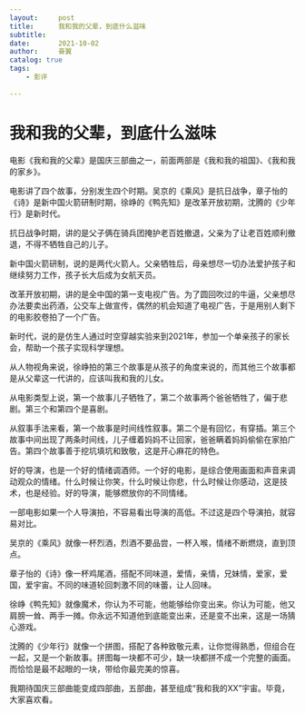 ```yaml
---
layout:     post
title:      我和我的父辈，到底什么滋味
subtitle:   
date:       2021-10-02
author:     奋翼
catalog: true
tags:
    - 影评
  
---
```



# 我和我的父辈，到底什么滋味

电影《我和我的父辈》是国庆三部曲之一，前面两部是《我和我的祖国》、《我和我的家乡》。

电影讲了四个故事，分别发生四个时期。吴京的《乘风》是抗日战争，章子怡的《诗》是新中国火箭研制时期，徐峥的《鸭先知》是改革开放初期，沈腾的《少年行》是新时代。

抗日战争时期，讲的是父子俩在骑兵团掩护老百姓撤退，父亲为了让老百姓顺利撤退，不得不牺牲自己的儿子。

新中国火箭研制，说的是两代火箭人。父亲牺牲后，母亲想尽一切办法爱护孩子和继续努力工作，孩子长大后成为女航天员。

改革开放初期，讲的是全中国的第一支电视广告。为了圆回吹过的牛逼，父亲想尽办法要卖出药酒，公交车上做宣传，偶然的机会知道了电视广告，于是用别人剩下的电影胶卷拍了一个广告。

新时代，说的是仿生人通过时空穿越实验来到2021年，参加一个单亲孩子的家长会，帮助一个孩子实现科学理想。

从人物视角来说，徐峥拍的第三个故事是从孩子的角度来说的，而其他三个故事都是从父辈这一代讲的，应该叫我和我的儿女。

从电影类型上说，第一个故事儿子牺牲了，第二个故事两个爸爸牺牲了，偏于悲剧。第三个和第四个是喜剧。

从叙事手法来看，第一个故事是时间线性叙事。第二个是有回忆，有穿插。第三个故事中间出现了两条时间线，儿子缠着妈妈不让回家，爸爸瞒着妈妈偷偷在家拍广告。第四个故事善于挖坑填坑和致敬，这是开心麻花的特色。

好的导演，也是一个好的情绪调酒师。一个好的电影，是综合使用画面和声音来调动观众的情绪。什么时候让你笑，什么时候让你悲，什么时候让你感动，这是技术，也是经验。好的导演，能够燃放你的不同情绪。

一部电影如果一个人导演拍，不容易看出导演的高低。不过这是四个导演拍，就容易对比。

吴京的《乘风》就像一杯烈酒，烈酒不要品尝，一杯入喉，情绪不断燃烧，直到顶点。

章子怡的《诗》像一杯鸡尾酒，搭配不同味道，爱情，亲情，兄妹情，爱家，爱国，爱宇宙。不同的味道轮回刺激不同的味蕾，让人回味。

徐峥《鸭先知》就像魔术，你认为不可能，他能够给你变出来。你认为可能，他又肩膀一耸、两手一摊。你永远不知道他到底能变出来，还是变不出来，这是一场猜心游戏。

沈腾的《少年行》就像一个拼图，搭配了各种致敬元素，让你觉得熟悉，但组合在一起，又是一个新故事。拼图每一块都不可少，缺一块都拼不成一个完整的画面。而恰恰是最不起眼的一块，带给你最完美的惊喜。

我期待国庆三部曲能变成四部曲，五部曲，甚至组成“我和我的XX”宇宙。毕竟，大家喜欢看。